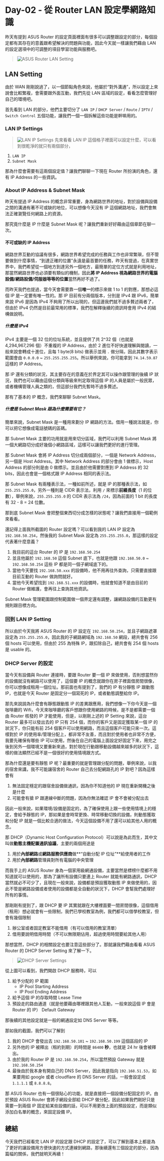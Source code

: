 # Day-02 - 從 Router LAN 設定學網路知識

昨天有提到 ASUS Router 的設定頁面裡面有很多可以調整跟設定的部分，每個設定都有其存在的意義跟希望解決的問題與功能，因此今天就一樣讓我們藉由 LAN 的設定選項中的可調整的項目學習功能與服務吧。

> ![ASUS Router LAN Setting](https://raw.githubusercontent.com/fdff87554/iThome-Ironman/main/2023/%E8%AA%92%EF%BC%8C%E6%83%B3%E4%B8%8D%E5%88%B0%E6%9C%89%E4%B8%80%E5%A4%A9%E6%90%9E%E6%87%82%E7%B6%B2%E8%B7%AF%E6%98%AF%E5%9B%A0%E7%82%BA%E5%AE%BF%E8%88%8D%E5%AD%B8%E9%95%B7%E9%80%BC%E6%88%91%E7%9A%84QQ%EF%BC%8130%E5%A4%A9%E7%9A%84%E5%AE%BF%E8%88%8D%E7%B6%B2%E8%B7%AF%E6%9E%B6%E8%A8%AD/Images/ASUS-Router-LAN-Setting.png)

## LAN Setting

由於 WAN 剛剛說過了，以一個節點角色來說，他屬於“對外溝通”，所以設定上來說會比較繁複，會需要跟外面互動，我們先從 LAN 區域的設定，看看怎麼管理好自己的環境吧。

首先看到 LAN 的部分，他們主要切分了 `LAN IP` / `DHCP Server` / `Route` / `IPTV` / `Switch Control` 五個功能，讓我們一個一個拆解這些功能是幹嘛用的。

### LAN IP Settings

> ![LAN IP Settings](https://raw.githubusercontent.com/fdff87554/iThome-Ironman/main/2023/%E8%AA%92%EF%BC%8C%E6%83%B3%E4%B8%8D%E5%88%B0%E6%9C%89%E4%B8%80%E5%A4%A9%E6%90%9E%E6%87%82%E7%B6%B2%E8%B7%AF%E6%98%AF%E5%9B%A0%E7%82%BA%E5%AE%BF%E8%88%8D%E5%AD%B8%E9%95%B7%E9%80%BC%E6%88%91%E7%9A%84QQ%EF%BC%8130%E5%A4%A9%E7%9A%84%E5%AE%BF%E8%88%8D%E7%B6%B2%E8%B7%AF%E6%9E%B6%E8%A8%AD/Images/ASUS-Router-LAN-IP-Setting.png)
先來看看 LAN IP 這個格子裡面可以設定什麼，可以看到很乾淨的就只有兩個部分，

1. `LAN IP`
2. `Subnet Mask`

那為什麼會需要有這兩個設定值？讓我們聊聊一下現在 Router 所扮演的角色，還有 IP Address 的一些資訊。

### About IP Address & Subnet Mask

昨天有提過 IP Address 的概念非常重要，身為網路世界的地址，對於設備與設備之間的溝通有著不可或缺的地位，可以想像今天沒有 IP 這個網路地址，我們會無法正確瀏覽任何網路上的資源。

那究竟什麼是 IP 什麼是 Subnet Mask 呢？讓我們重新好好藉由這個章節在聊一次。

#### 不可或缺的 IP Address

網路世界互動的協議有很多，網路世界希望完成的任務與工作也非常繁瑣，但不管要做到什麼事情，“到達正確的位置”永遠是最首要的任務，昨天有提過，在真實世界中，我們希望從一個地方到達另外一個地方，最簡單的定位方式就是利用地址，那當然網路世界也必須要有類似的機制，因此**將 IP Address 視為網路世界的電腦設備/網路設備/伺服器等等的位置**當然再好不過了。

而昨天我們也提過，當今天會需要靠一個**唯一**的標示來做 1 to 1 的對應，那想必這個 IP 是一定要有唯一性的。那 IP 目前有分兩個版本，分別是 IPv4 跟 IPv6，簡單來說 IPv6 是因為 IPv4 不夠用了所以出現的，但這邊我們就不過多贅述兩者了，但由於 IPv4 仍然是目前最常用的標準，我們在解釋後續的資訊時會用 IPv4 的結構做說明。

##### 什麼是 IPv4

IPv4 主要是一個 32 位的位址系統，並且提供了共 2^32 個（也就是 4,294,967,296 個）不重複的 IP Address，由於 2 進位不好快速理解與閱讀，一般來說會轉成十進位，且每 1 byte(8 bits) 做表示並用 `.` 做分隔，因此其數字表示範圍會由 `0.0.0.0` ~ `255.255.255.255`。所以舉例來說，你可能拿到 `74.14.59.87` 這樣的 IP Address。

那 IP 還有分類的狀況，其主要存在的意義在於界定其可以操作跟管理的後續 IP 狀況，我們也可以藉由這個分類與等級來判定取得這個 IP 的人員是屬於一般民眾，或者機構管理人員之類的，但這部分我們先暫時不過多贅述。

那有了基本的 IP 概念，我們來聊聊 Subnet Mask。

##### 什麼是 Subnet Mask 跟為什麼需要有它？

簡單來說，Subnet Mask 是一種用來劃分 IP 網路的方法。借用一種說法就是，你可以把它想像成電話號碼的區碼。

那 Subnet Mask 主要的功用就是用來切分區域，我們可以利用 Subnet Mask 將一個大網路切分成好幾個小網路區域，這樣可以讓我們更好的進行管理。

那 Subnet Mask 會將 IP Address 切分成兩個部分，一個是 Network Address，另一個是 Host Address。其中 Network Address 的部分會由 1 做標示，Host Address 的部分則是由 0 做標示。並且由於他需要對應到 IP Address 的 32 bits，因此也會是一個格式跟 IP Address 相同的表示法。

那 Subnet Mask 有兩種表示法，一種如前所述，就是 IP 的那種表示法，如 `255.255.255.0`，另外一種則是 CIDR 表示法，利用 `/` 來標示**前綴長度**（1 的位數），舉例來說，`255.255.255.0` 的 CIDR 表示法為 `/24`，因為前面的 1 bit 的長度有 32 - 8 = 24 位數。

那到底 Subnet Mask 會把整個東西切分成怎樣的狀態呢？讓我們直接用一個範例來看看。

還記得上面我所截圖的 Router 設定嗎？可以看到我的 LAN IP 設定為 `192.168.50.254`，然後我的 Subnet Mask 設定為 `255.255.255.0`，那這樣的設定代表著什麼意義？

1. 我目前的這台 Router 的 IP 是 `192.168.50.254`
2. 並且他屬於 `192.168.50` 這個 Subnet 底下，也就是他跟 `192.168.50.0` ~ `192.168.50.254` 這些 IP 都是同一個子網域底下的。
3. 當他今天要找 `192.168.50.xxx` 的設備時，他不用再往外查詢，只需要直接跟目前互動的 Router 做詢問就好。
4. 當他今天希望找到 `192.168.51.xxx` 的設備時，他就會知道不是由目前的 Router 做維護，會再往上查詢其他資訊。

Subnet Mask 管理範圍跟控制範圍做一個界定還有調整，讓網路設備的互動更有規則跟目標方向。

### 回到 LAN IP Setting

所以由於今天我將 ASUS Router 的 IP 設定在 `192.168.50.254`，並且子網路遮罩設定為 `255.255.255.0`，因此我的子網路網域為 `192.168.50` 網段，總共會有 256 個 hosts 可以使用，但由於 255 為特殊 IP，跟扣除自己，總共會有 254 個 hosts 是 usable 的。

### DHCP Server 的設定

當今天有設備與 Router 連接時，要跟 Router 要一個 IP 來做使用，否則想當然你的設備就沒有網路可以使用了，這個要 IP 的概念就跟你在房子裡面借房間很像，你可以想像成租用一個位址。那前面也有提到了，我們的 IP 有分靜態 IP 跟動態 IP，也就是今天 Router 是固定分一個寫死的 IP，或者動態調整給你 IP。

那先來說說為什麼會有靜態跟動態 IP 的差異跟應用，我們想像一下你今天是一個咖啡廳的 Wifi，今天來咖啡廳的客戶想跟你使用網路的時候，是不是都需要一個由 Router 核發的 IP 才能使用，但是，以剛剛上述的 IP Setting 來說，這台 Router 最多可以發出去的 IP 只有 254 個，而你的客戶又是固定獲取某一個 IP 的狀況下，你只能有前 254 個客戶可以使用網路，而且這個客戶可能只來一次。這樣對於 IP 的使用率/管理分配上，都非常不友善，而且對於使用者也非常不方便，我要先確保有哪些 IP 可以使用，然後在自己的電腦上面設定好固定下來，用完之後到另外一個環境又要重新來過，對於現在行動跟移動設備越來越多的狀況下，這樣的做法顯然已經不是一個很好的使用情境跟方式。

那為什麼還是要有靜態 IP 呢？最重要的就是管理跟分配的問題，舉例來說，以我的宿舍來講，我不可能讓宿舍的 Router 自己去分配網路孔的 IP 對吧？因為這樣會有

1. 無法固定穩定的跟宿舍設備做通訊，因為你不知道他的 IP 現在重新開機之後是什麼
2. 可能會有搶 IP 跟連線中斷的問題，因為你無法確認 IP 會不會被分配出去

因此一般來說，如果環境/設備是固定的，為了確保使用上跟一些使用情境上的穩定，會給予靜態的 IP，那如果是會時常更換、時常移動切換的設備，則動態獲取和分配 IP 就是一個比較合適的做法，今天這個設備不用了還可以給其他人用的概念。

那 DHCP（Dynamic Host Configuration Protocol）可以說是為此而生，其中文叫做**動態主機配置通訊協議**，主要的兩個用途是

1. 用於**內部網路**或**網路服務供應商**做**“自動分配 IP 位址”**給使用者的工作
2. 用於**內部網路**管理員對所有電腦的中央管理

而我手上的 ASUS Router 身為一個家用級網通設備，主要當然是標榜什麼都不用知道就可以使用的，那為了讓所有設備只要連上 Router 就能有網路通訊，DHCP 當然就必不可少了，且現在一般來說，設備都是預設獲取動態 IP 來做使用的，因此不管是網路設備或者使用的設備都是全自動的狀況下，DHCP 會幫我們處理好所有的事情。

那剛剛有提到了，跟 DHCP 要 IP 其實就跟在大樓裡面要一間房間很像，這個借用（租用）想必就會有一些限制，我們已學校教室為例，我們都可以借學校教室，但會有幾個限制

1. 辦公室或者固定教室不能借用（有可以借用的教室清單）
2. 借用要說明借用時間（不可以無限期佔用，超過使用時間要給其他人用）

那想當然，DHCP 的相關設定也要注意這些部分了。那就讓我們藉由看看 ASUS Router 的 DHCP Server Setting 來了解一下。
> ![DHCP Server Settings](https://raw.githubusercontent.com/fdff87554/iThome-Ironman/main/2023/%E8%AA%92%EF%BC%8C%E6%83%B3%E4%B8%8D%E5%88%B0%E6%9C%89%E4%B8%80%E5%A4%A9%E6%90%9E%E6%87%82%E7%B6%B2%E8%B7%AF%E6%98%AF%E5%9B%A0%E7%82%BA%E5%AE%BF%E8%88%8D%E5%AD%B8%E9%95%B7%E9%80%BC%E6%88%91%E7%9A%84QQ%EF%BC%8130%E5%A4%A9%E7%9A%84%E5%AE%BF%E8%88%8D%E7%B6%B2%E8%B7%AF%E6%9E%B6%E8%A8%AD/Images/ASUS-Router-DHCP-Server.png)

從上圖可以看到，我們開啟 DHCP 服務時，可以

1. 給予分配的 IP 範圍
   * IP Pool Starting Address
   * IP Pool Ending Address
2. 給予這個 IP 的存取時間 Lease Time
3. 預設走的路由通道（就是他要藉由哪裡跟其他人互動，一般來說這個 IP 會是 Router 的 IP） Default Gateway

那後續的其他設定就是一般的網通設定如 DNS Server 等等。

那如我的截圖，我們可以了解到

1. 我的 DHCP 會發出去 `192.168.50.101` ~ `192.168.50.199` 這個區段的 IP
2. 另外他的 IP 被釋出（租約到期）的時間是 `86400` **秒**，也就是 24 hr 後會被釋出。
3. 由於我的 Router IP 是 `192.168.50.254`，所以當然預設 Gateway 就是 `192.168.50.254`
4. 最後由於我本身有開自己的 DNS Server，因此我是指向 `192.168.51.53`，如果要用如 google 或者 cloudflare 的 DNS Server 的話，一般會設定成 `1.1.1.1` 或 `8.8.8.8`。

那 ASUS Router 也有一個很貼心的功能，就是直接把一個設備分配固定的 IP。由於預設 ASUS Router 會將子網段全部給 DHCP 做分配，因此如果我們剛好只是需要一到兩個 IP 固定給某些設備的話，可以不用更改上面的預設設定，而是類似添加白名單的概念，來固定設備 IP。

## 總結

今天我們已經看完 LAN IP 的設定跟 DHCP 的設定了，可以了解到基本上都是為了更好的讓設備用方便快速的方式連線到網路，那後續還有三個設定的部分，因為篇幅的關係，我們就明天再續！

